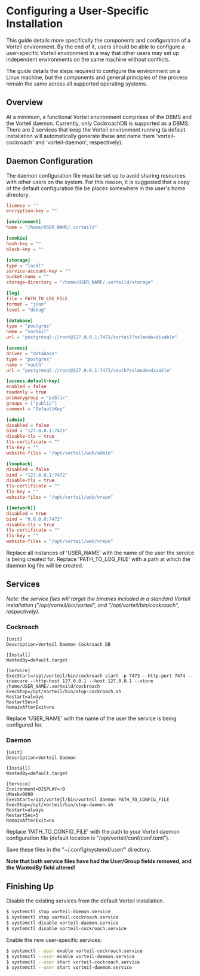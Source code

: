 # Configuring a User-Specific Installation
This guide details more specifically the components and configuration of a Vorteil environment. By the end of it, users should be able to configure a user-specific Vorteil environment in a way that other users may set up independent environments on the same machine without conflicts.

The guide details the steps required to configure the environment on a Linux machine, but the components and general principles of the process remain the same across all supported operating systems.

## Overview
At a minimum, a functional Vorteil environment comprises of the DBMS and the Vorteil daemon. Currently, only CockroachDB is supported as a DBMS. There are 2 services that keep the Vorteil environment running (a default installation will automatically generate these and name them 'vorteil-cockroach' and 'vorteil-daemon', respectively).

## Daemon Configuration
The daemon configuration file must be set up to avoid sharing resources with other users on the system. For this reason, it is suggested that a copy of the default configuration file be places somewhere in the user's home directory.

```toml
license = ""
encryption-key = ""

[environment]
home = "/home/USER_NAME/.vorteild"

[cookie]
hash-key = ""
block-key = ""

[storage]
type = "local"
service-account-key = ""
bucket-name = ""
storage-directory = "/home/USER_NAME/.vorteild/storage"

[log]
file = PATH_TO_LOG_FILE
format = "json"
level = "debug"

[database]
type = "postgres"
name = "vorteil"
url = "postgresql://root@127.0.0.1:7473/vorteil?sslmode=disable"

[access]
driver = "database"
type = "postgres"
name = "vauth"
url = "postgresql://root@127.0.0.1:7473/vauth?sslmode=disable"

[access.default-key]
enabled = false
readonly = true
primarygroup = "public"
groups = ["public"]
comment = "DefaultKey"

[admin]
disabled = false
bind = "127.0.0.1:7471"
disable-tls = true
tls-certificate = ""
tls-key = ""
website-files = "/opt/vorteil/web/admin"

[loopback]
disabled = false
bind = "127.0.0.1:7472"
disable-tls = true
tls-certificate = ""
tls-key = ""
website-files = "/opt/vorteil/web/vrepo"

[[network]]
disabled = true
bind = "0.0.0.0:7472"
disable-tls = true
tls-certificate = ""
tls-key = ""
website-files = "/opt/vorteil/web/vrepo"

```
Replace all instances of 'USER_NAME' with the name of the user the service is being created for. Replace 'PATH_TO_LOG_FILE' with a path at which the daemon log file will be created.

## Services
*Note: the service files will target the binaries included in a standard Vorteil installation ("/opt/vorteil/bin/vorteil", and "/opt/vorteil/bin/cockroach", respectively).*

### Cockroach

```systemd
[Unit]
Description=Vorteil Daemon Cockroach DB

[Install]
WantedBy=default.target

[Service]
ExecStart=/opt/vorteil/bin/cockroach start -p 7473 --http-port 7474 --insecure --http-host 127.0.0.1 --host 127.0.0.1 --store /home/USER_NAME/.vorteild/cockroach
ExecStop=/opt/vorteil/bin/stop-cockroach.sh
Restart=always
RestartSec=5
RemainAfterExit=no
```

Replace 'USER_NAME' with the name of the user the service is being configured for.

### Daemon
```systemd
[Unit]
Description=Vorteil Daemon

[Install]
WantedBy=default.target

[Service]
Environment=DISPLAY=:0
UMask=0000
ExecStart=/opt/vorteil/bin/vorteil daemon PATH_TO_CONFIG_FILE
ExecStop=/opt/vorteil/bin/stop-daemon.sh
Restart=always
RestartSec=5
RemainAfterExit=no
```

Replace 'PATH_TO_CONFIG_FILE' with the path to your Vorteil daemon configuration file (default location is "/opt/vorteil/conf/conf.toml").

Save these files in the "~/.config/systemd/user/" directory.

**Note that both service files have had the User/Group fields removed, and the WantedBy field altered!**

## Finishing Up
Disable the existing services from the default Vorteil installation.
```bash
$ systemctl stop vorteil-daemon.service
$ systemctl stop vorteil-cockroach.service
$ systemctl disable vorteil-daemon.service
$ systemctl disable vorteil-cockroach.service
```

Enable the new user-specific services:
```bash
$ systemctl --user enable vorteil-cockroach.service
$ systemctl --user enable vorteil-daemon.service
$ systemctl --user start vorteil-cockroach.service
$ systemctl --user start vorteil-daemon.service
```